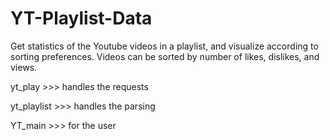 # YT-Playlist-Data

Get statistics of the Youtube videos in a playlist, and visualize according to sorting preferences.
Videos can be sorted by number of likes, dislikes, and views.

yt_play >>> handles the requests

yt_playlist >>> handles the parsing

YT_main >>> for the user
